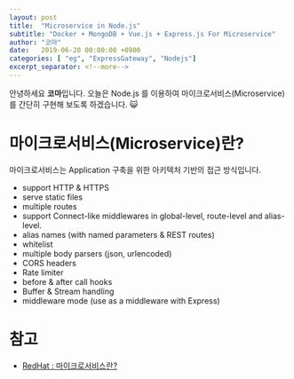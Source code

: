 ```yaml
---
layout: post
title:  "Microservice in Node.js"
subtitle: "Docker + MongoDB + Vue.js + Express.js For Microservice"
author: "코마"
date:   2019-06-20 00:00:00 +0900
categories: [ "eg", "ExpressGateway", "Nodejs"]
excerpt_separator: <!--more-->
---
```


안녕하세요 **코마**입니다. 오늘은 Node.js 를 이용하여 마이크로서비스(Microservice)를 간단히 구현해 보도록 하겠습니다. 😺

<!--more-->

# 마이크로서비스(Microservice)란?

마이크로서비스는 Application 구축을 위한 아키텍처 기반의 접근 방식입니다. 

- support HTTP & HTTPS
- serve static files
- multiple routes
- support Connect-like middlewares in global-level, route-level and alias-level.
- alias names (with named parameters & REST routes)
- whitelist
- multiple body parsers (json, urlencoded)
- CORS headers
- Rate limiter
- before & after call hooks
- Buffer & Stream handling
- middleware mode (use as a middleware with Express)




# 참고

- [RedHat : 마이크로서비스란?](https://www.redhat.com/ko/topics/microservices/what-are-microservices)



